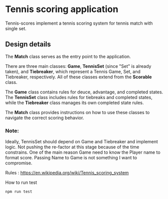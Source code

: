 # Tennis scoring application

Tennis-scores implement a tennis scoring system for tennis match with single set.

## Design details

The **Match** class serves as the entry point to the application.

There are three main classes: **Game**, **TennisSet** (since "Set" is already taken), and **Tiebreaker**, which represent a Tennis Game, Set, and Tiebreaker, respectively. All of these classes extend from the **Scorable** class.

The **Game** class contains rules for deuce, advantage, and completed states. The **TennisSet** class includes rules for tiebreaks and completed states, while the **Tiebreaker** class manages its own completed state rules.

The **Match** class provides instructions on how to use these classes to navigate the correct scoring behavior.

### Note:

Ideally, TennisSet should depend on Game and Tiebreaker and implement logic. Not pushing the re-factor at this stage because of the time constrains.
One of the main reason Game need to know the Player name to format score. Passing Name to Game is not something I want to compromise.

Rules : https://en.wikipedia.org/wiki/Tennis_scoring_system

How to run test

```
npm run test
```
